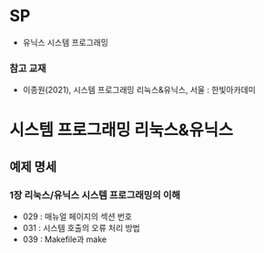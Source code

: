 # SP
* 유닉스 시스템 프로그래밍
### 참고 교재
* 이종원(2021), 시스템 프로그래밍 리눅스&유닉스, 서울 : 한빛아카데미

# 시스템 프로그래밍 리눅스&유닉스
## 예제 명세
### 1장 리눅스/유닉스 시스템 프로그래밍의 이해
* 029 : 매뉴얼 페이지의 섹션 번호
* 031 : 시스템 호출의 오류 처리 방법
* 039 : Makefile과 make